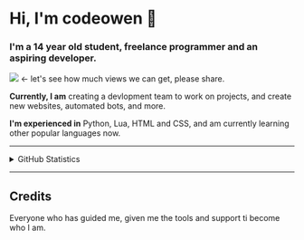 # Hi, I'm codeowen 👋
### I'm a 14 year old student, freelance programmer and an aspiring developer.

![](https://api.ghprofile.me/view?username=codeowen) ← let's see how much views we can get, please share.

**Currently, I am** creating a devlopment team to work on projects, and create new websites, automated bots, and more.

**I'm experienced in** Python, Lua, HTML and CSS, and am currently learning other popular languages now.

---

<details>
  <summary>GitHub Statistics</summary> 
  <img src="https://github-readme-stats.vercel.app/api?username=codeowen&count_private=true&show_icons=true&theme=gotham" />
</details>

---

## Credits
Everyone who has guided me, given me the tools and support ti become who I am.
